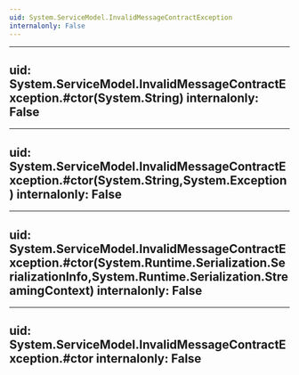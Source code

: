 ```yaml
---
uid: System.ServiceModel.InvalidMessageContractException
internalonly: False
---
```


---
uid: System.ServiceModel.InvalidMessageContractException.#ctor(System.String)
internalonly: False
---

---
uid: System.ServiceModel.InvalidMessageContractException.#ctor(System.String,System.Exception)
internalonly: False
---

---
uid: System.ServiceModel.InvalidMessageContractException.#ctor(System.Runtime.Serialization.SerializationInfo,System.Runtime.Serialization.StreamingContext)
internalonly: False
---

---
uid: System.ServiceModel.InvalidMessageContractException.#ctor
internalonly: False
---
